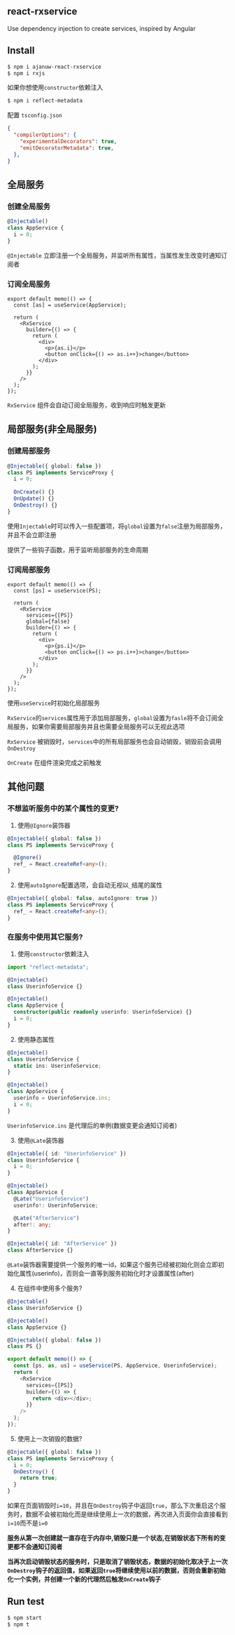 ## react-rxservice

Use dependency injection to create services, inspired by Angular

## Install
```sh
$ npm i ajanuw-react-rxservice
$ npm i rxjs
```

如果你想使用`constructor`依赖注入

```sh
$ npm i reflect-metadata
```

配置 `tsconfig.json`

```json
{
  "compilerOptions": {
    "experimentalDecorators": true,
    "emitDecoratorMetadata": true,
  },
}
```

## 全局服务

### 创建全局服务
```ts
@Injectable()
class AppService {
  i = 0;
}
```

`@Injectable` 立即注册一个全局服务，并监听所有属性，当属性发生改变时通知订阅者

### 订阅全局服务
```tsx
export default memo(() => {
  const [as] = useService(AppService);

  return (
    <RxService
      builder={() => {
        return (
          <div>
            <p>{as.i}</p>
            <button onClick={() => as.i++}>change</button>
          </div>
        );
      }}
    />
  );
});
```

`RxService` 组件会自动订阅全局服务，收到响应时触发更新


## 局部服务(非全局服务)

### 创建局部服务

```ts
@Injectable({ global: false })
class PS implements ServiceProxy {
  i = 0;
  
  OnCreate() {}
  OnUpdate() {}
  OnDestroy() {}
}
```

使用`Injectable`时可以传入一些配置项，将`global`设置为`false`注册为局部服务，并且不会立即注册

提供了一些钩子函数，用于监听局部服务的生命周期


### 订阅局部服务

```tsx
export default memo(() => {
  const [ps] = useService(PS);

  return (
    <RxService
      services={[PS]}
      global={false}
      builder={() => {
        return (
          <div>
            <p>{ps.i}</p>
            <button onClick={() => ps.i++}>change</button>
          </div>
        );
      }}
    />
  );
});
```

使用`useService`时初始化局部服务

`RxService`的`services`属性用于添加局部服务，`global`设置为`fasle`将不会订阅全局服务，如果你需要局部服务并且也需要全局服务可以无视此选项

`RxService` 被销毁时，`services`中的所有局部服务也会自动销毁，销毁前会调用 `OnDestroy`

`OnCreate` 在组件渲染完成之前触发

## 其他问题

### 不想监听服务中的某个属性的变更?

  1. 使用`@Ignore`装饰器
  ```ts
  @Injectable({ global: false })
  class PS implements ServiceProxy {

    @Ignore()
    ref_ = React.createRef<any>();
  }
  ```

   2. 使用`autoIgnore`配置选项，会自动无视以`_`结尾的属性
  ```ts
  @Injectable({ global: false, autoIgnore: true })
  class PS implements ServiceProxy {
    ref_ = React.createRef<any>();
  }
  ```

### 在服务中使用其它服务?

  1. 使用`constructor`依赖注入
  ```ts
  import "reflect-metadata";

  @Injectable()
  class UserinfoService {}

  @Injectable()
  class AppService {
    constructor(public readonly userinfo: UserinfoService) {}
    i = 0;
  }
  ```

  2. 使用静态属性
  ```ts
  @Injectable()
  class UserinfoService {
    static ins: UserinfoService;
  }

  @Injectable()
  class AppService {
    userinfo = UserinfoService.ins;
    i = 0;
  }
  ```
   `UserinfoService.ins` 是代理后的单例(数据变更会通知订阅者)

  3. 使用`@Late`装饰器
  ```ts
  @Injectable({ id: "UserinfoService" })
  class UserinfoService {
    i = 0;
  }

  @Injectable()
  class AppService {
    @Late("UserinfoService")
    userinfo!: UserinfoService;

    @Late("AfterService")
    after!: any;
  }

  @Injectable({ id: "AfterService" })
  class AfterService {}
  ```

  `@Late`装饰器需要提供一个服务的唯一id，如果这个服务已经被初始化则会立即初始化属性(userinfo)，否则会一直等到服务初始化时才设置属性(after)

  4. 在组件中使用多个服务?
  ```ts
  @Injectable()
  class UserinfoService {}

  @Injectable()
  class AppService {}

  @Injectable({ global: false })
  class PS {}

  export default memo(() => {
    const [ps, as, us] = useService(PS, AppService, UserinfoService);
    return (
      <RxService
        services={[PS]}
        builder={() => {
          return <div></div>;
        }}
      />
    );
  });
  ```

  5. 使用上一次销毁的数据?
  ```ts
  @Injectable({ global: false })
  class PS implements ServiceProxy {
    i = 0;
    OnDestroy() {
      return true;
    }
  }
  ```

  如果在页面销毁时`i=10`，并且在`OnDestroy`钩子中返回`true`，那么下次重启这个服务时，数据不会被初始化而是继续使用上一次的数据，再次进入页面你会直接看到`i=10`而不是`i=0`

**服务从第一次创建就一直存在于内存中,销毁只是一个状态,在销毁状态下所有的变更都不会通知订阅者**

**当再次启动销毁状态的服务时，只是取消了销毁状态，数据的初始化取决于上一次`OnDestroy`钩子的返回值，如果返回`true`将继续使用以前的数据，否则会重新初始化一个实例，并创建一个新的代理然后触发`OnCreate`钩子**


## Run test
```sh
$ npm start
$ npm t
```